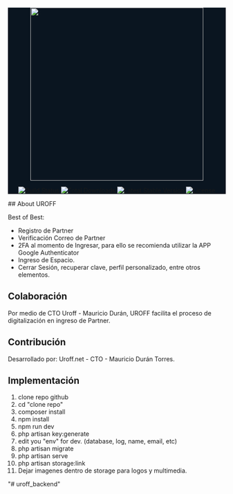 <div id="backgroud" style="background-color: #0a1520">
<p align="center"><a href="https://www.uroff.net" target="_blank"><img src="https://www.uroff.net/images/logo-uroff-social.png" width="400"></a></p>

<p align="center">
<a href="https://travis-ci.org/laravel/framework"><img src="https://travis-ci.org/laravel/framework.svg" alt="Build Status"></a>
<a href="https://packagist.org/packages/laravel/framework"><img src="https://img.shields.io/packagist/dt/laravel/framework" alt="Total Downloads"></a>
<a href="https://packagist.org/packages/laravel/framework"><img src="https://img.shields.io/packagist/v/laravel/framework" alt="Latest Stable Version"></a>
<a href="https://packagist.org/packages/laravel/framework"><img src="https://img.shields.io/packagist/l/laravel/framework" alt="License"></a>
</p>
</div>
## About UROFF

Best of Best:

- Registro de Partner
- Verificación Correo de Partner
- 2FA al momento de Ingresar, para ello se recomienda utilizar la APP Google Authenticator
- Ingreso de Espacio.
- Cerrar Sesión, recuperar clave, perfil personalizado, entre otros elementos.


## Colaboración

Por medio de CTO Uroff - Mauricio Durán, UROFF facilita el proceso de digitalización en ingreso de Partner.

## Contribución

Desarrollado por: Uroff.net - CTO - Mauricio Durán Torres.

## Implementación

1) clone repo github
2) cd "clone repo"
3) composer install
4) npm install
5) npm run dev
6) php artisan key:generate
7) edit you "env" for dev. (database, log, name, email, etc)
8) php artisan migrate
9) php artisan serve
10) php artisan storage:link
11) Dejar imagenes dentro de storage para logos y multimedia.


"# uroff_backend" 
